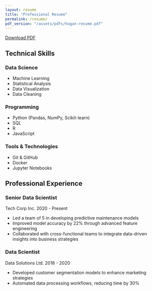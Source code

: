 ```yaml
---
layout: resume
title: "Professional Resume"
permalink: /resume/
pdf_version: "/assets/pdfs/hogan-resume.pdf"
---
```


<div class="resume-header">
  <a href="{{ page.pdf_version }}" class="download-btn" download>
    <i class="fas fa-download"></i> Download PDF
  </a>
</div>

<section class="resume-section">
  <h2>Technical Skills</h2>
  <div class="skills-grid">
    <div class="skill-category">
      <h3>Data Science</h3>
      <ul>
        <li>Machine Learning</li>
        <li>Statistical Analysis</li>
        <li>Data Visualization</li>
        <li>Data Cleaning</li>
      </ul>
    </div>
    <div class="skill-category">
      <h3>Programming</h3>
      <ul>
        <li>Python (Pandas, NumPy, Scikit-learn)</li>
        <li>SQL</li>
        <li>R</li>
        <li>JavaScript</li>
      </ul>
    </div>
    <div class="skill-category">
      <h3>Tools & Technologies</h3>
      <ul>
        <li>Git & GitHub</li>
        <li>Docker</li>
        <li>Jupyter Notebooks</li>
      </ul>
    </div>
  </div>
</section>

<section class="resume-section">
  <h2>Professional Experience</h2>
  <div class="timeline">
    <div class="timeline-item">
      <h3>Senior Data Scientist</h3>
      <div class="timeline-meta">
        <span class="company">Tech Corp Inc.</span>
        <span class="duration">2020 - Present</span>
      </div>
      <ul class="achievements">
        <li>Led a team of 5 in developing predictive maintenance models</li>
        <li>Improved model accuracy by 22% through advanced feature engineering</li>
        <li>Collaborated with cross-functional teams to integrate data-driven insights into business strategies</li>
      </ul>
    </div>
    <div class="timeline-item">
      <h3>Data Scientist</h3>
      <div class="timeline-meta">
        <span class="company">Data Solutions Ltd.</span>
        <span class="duration">2018 - 2020</span>
      </div>
      <ul class="achievements">
        <li>Developed customer segmentation models to enhance marketing strategies</li>
        <li>Automated data processing workflows, reducing time by 30%</li>
      </ul>
    </div>
  </div>
</section>